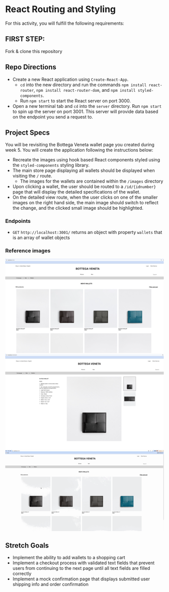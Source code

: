 # React Routing and Styling

For this activity, you will fulfill the following requirements:

## FIRST STEP:
Fork & clone this repository

## Repo Directions
- Create a new React application using `Create-React-App`.
    - `cd` into the new directory and run the commands `npm install react-router`, `npm install react-router-dom`, and `npm install styled-components`.
    - Run `npm start` to start the React server on port 3000.
- Open a new terminal tab and `cd` into the `server` directory. Run `npm start` to spin up the server on port 3001. This server will provide data based on the endpoint you send a request to.

## Project Specs

You will be revisiting the Bottega Veneta wallet page you created during week 5. You will create the application following the instructions below:
* Recreate the images using hook based React components styled using the `styled-components` styling library.
* The main store page displaying all wallets should be displayed when visiting the `/` route.
    * The images for the wallets are contained within the `/images` directory
* Upon clicking a wallet, the user should be routed to a `/id/{idnumber}` page that will display the detailed specifications of the wallet.
* On the detailed view route, when the user clicks on one of the smaller images on the right hand side, the main image should switch to reflect the change, and the clicked small image should be highlighted.

### Endpoints

* `GET` `http://localhost:3001/` returns an object with property `wallets` that is an array of wallet objects

### Reference images

![bottega-home](/assets/bottega-react-home.png)
![bottega-item](/assets/bottega-react-item.png)
![walletgif](/assets/walletgif.gif)

## Stretch Goals
- Implement the ability to add wallets to a shopping cart
- Implement a checkout process with validated text fields that prevent users from continuing to the next page until all text fields are filled correctly
- Implement a mock confirmation page that displays submitted user shipping info and order confirmation
